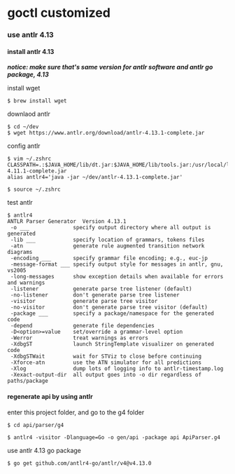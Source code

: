 # goctl customized

### use antlr 4.13

#### install antlr 4.13

***notice: make sure that's same version for antlr software and antlr go package, 4.13***

install wget
```shell
$ brew install wget
```

downlaod antlr
```shell
$ cd ~/dev
$ wget https://www.antlr.org/download/antlr-4.13.1-complete.jar
```

config antlr
```shell
$ vim ~/.zshrc
CLASSPATH=.:$JAVA_HOME/lib/dt.jar:$JAVA_HOME/lib/tools.jar:/usr/local/lib/antlr-4.11.1-complete.jar
alias antlr4='java -jar ~/dev/antlr-4.13.1-complete.jar'

$ source ~/.zshrc
```

test antlr
```shell
$ antlr4
ANTLR Parser Generator  Version 4.13.1
 -o ___              specify output directory where all output is generated
 -lib ___            specify location of grammars, tokens files
 -atn                generate rule augmented transition network diagrams
 -encoding ___       specify grammar file encoding; e.g., euc-jp
 -message-format ___ specify output style for messages in antlr, gnu, vs2005
 -long-messages      show exception details when available for errors and warnings
 -listener           generate parse tree listener (default)
 -no-listener        don't generate parse tree listener
 -visitor            generate parse tree visitor
 -no-visitor         don't generate parse tree visitor (default)
 -package ___        specify a package/namespace for the generated code
 -depend             generate file dependencies
 -D<option>=value    set/override a grammar-level option
 -Werror             treat warnings as errors
 -XdbgST             launch StringTemplate visualizer on generated code
 -XdbgSTWait         wait for STViz to close before continuing
 -Xforce-atn         use the ATN simulator for all predictions
 -Xlog               dump lots of logging info to antlr-timestamp.log
 -Xexact-output-dir  all output goes into -o dir regardless of paths/package
```

#### regenerate api by using antlr
enter this project folder, and go to the g4 folder
```shell
$ cd api/parser/g4

$ antlr4 -visitor -Dlanguage=Go -o gen/api -package api ApiParser.g4
```

use antlr 4.13 go package
```shell
$ go get github.com/antlr4-go/antlr/v4@v4.13.0
```

